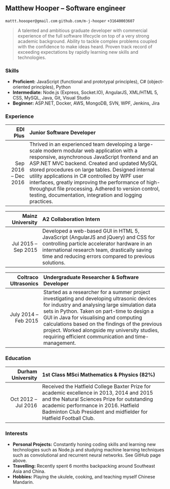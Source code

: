 ## Matthew Hooper – Software engineer
`mattt.hoooper@gmail.com` `github.com/m-j-hooper` `+31640003607`

> A talented and ambitious graduate developer with commercial experience of the full software lifecycle on top of
a very strong academic background. Ability to tackle complex problems coupled with the confidence to make
ideas heard. Proven track record of exceeding expectations by rapidly learning new skills and technologies.


### Skills

- **Proficient:** JavaScript (functional and prototypal principles), C# (object-oriented principles), Python
- **Intermediate:** Node.js (Express, Socket.IO), AngularJS, XML/HTML 5, CSS, MySQL, Java, Git, Visual Studio
- **Beginner:** ASP.NET, Docker, AWS, MongoDB, SVN, WPF, Jenkins, Jira


### Experience

EDI Plus | Junior Software Developer
---: | :---
Sep 2016 – Dec 2016 | Thrived in an experienced team developing a large-scale modern modular web application with a responsive, asynchronous JavaScript frontend and an ASP.NET MVC backend. Created and updated MySQL stored procedures on large tables. Designed internal utility applications in C# controlled by WPF user interfaces, greatly improving the performance of high-throughput file processing. Adhered to version control, testing, documentation, integration and logging practices.


Mainz University | A2 Collaboration Intern
---: | :---
Jul 2015 – Sep 2015 | Developed a web-based GUI in HTML 5, JavaScript (AngularJS and jQuery) and CSS for controlling particle accelerator hardware in an international research team, drastically saving time and reducing errors compared to previous solutions.

Coltraco Ultrasonics | Undergraduate Researcher & Software Developer
---: | :---
July 2014 – Feb 2015 | Started as a researcher for a summer project investigating and developing ultrasonic devices for industry and analysing large simulation data sets in Python. Taken on part-time to design a GUI in Java for visualising and computing calculations based on the findings of the previous project. Worked alongside my university studies, requiring efficient communication and time-management.


### Education

Durham University | 1st Class MSci Mathematics & Physics (82%)
---: | :---
Oct 2012 – Jul 2016 | Received the Hatfield College Baxter Prize for academic excellence in 2013, 2014 and 2015 and the Natural Sciences Prize for outstanding academic performance in 2016. Hatfield Badminton Club President and midfielder for Hatfield Football Club.


### Interests

- **Personal Projects:** Constantly honing coding skills and learning new technologies such as Node.js and studying machine learning techniques such as convolutional and recurrent neural networks. See GitHub page above.
- **Travelling:** Recently spent 6 months backpacking around Southeast Asia and China.
- **Hobbies:** Playing the ukulele, cooking, and teaching myself Chinese Mandarin.
